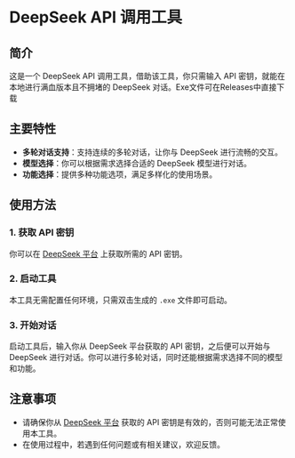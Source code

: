 # DeepSeek API 调用工具

## 简介
这是一个 DeepSeek API 调用工具，借助该工具，你只需输入 API 密钥，就能在本地进行满血版本且不拥堵的 DeepSeek 对话。Exe文件可在Releases中直接下载

## 主要特性
- **多轮对话支持**：支持连续的多轮对话，让你与 DeepSeek 进行流畅的交互。
- **模型选择**：你可以根据需求选择合适的 DeepSeek 模型进行对话。
- **功能选择**：提供多种功能选项，满足多样化的使用场景。

## 使用方法
### 1. 获取 API 密钥
你可以在 [DeepSeek 平台](https://platform.deepseek.com) 上获取所需的 API 密钥。

### 2. 启动工具
本工具无需配置任何环境，只需双击生成的 `.exe` 文件即可启动。

### 3. 开始对话
启动工具后，输入你从 DeepSeek 平台获取的 API 密钥，之后便可以开始与 DeepSeek 进行对话。你可以进行多轮对话，同时还能根据需求选择不同的模型和功能。

## 注意事项
- 请确保你从 [DeepSeek 平台](https://platform.deepseek.com) 获取的 API 密钥是有效的，否则可能无法正常使用本工具。
- 在使用过程中，若遇到任何问题或有相关建议，欢迎反馈。 